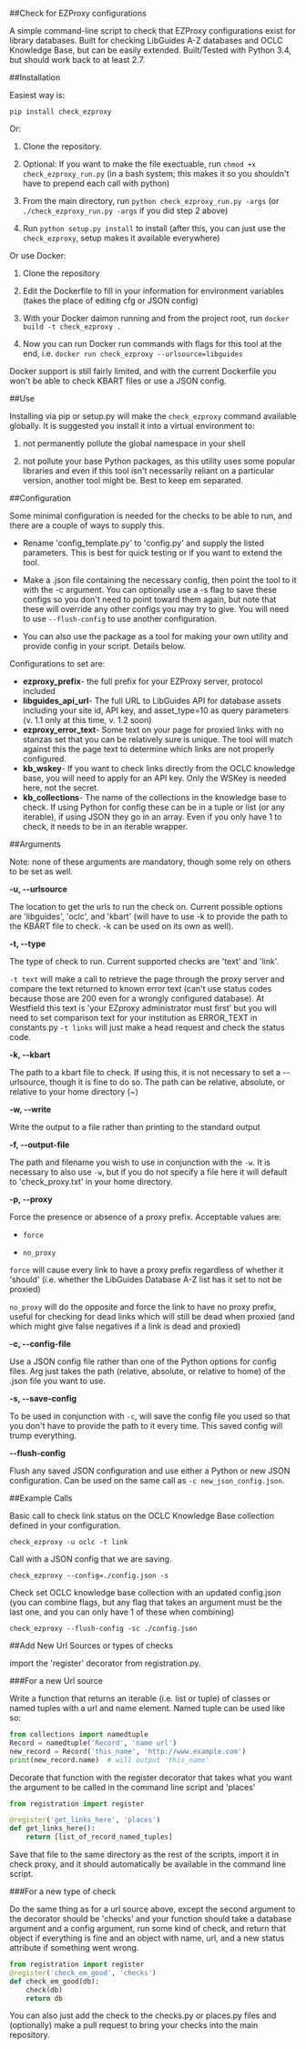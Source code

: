 ##Check for EZProxy configurations


A simple command-line script to check that EZProxy configurations exist
for library databases. Built for checking LibGuides A-Z databases and
OCLC Knowledge Base, but can be easily extended. Built/Tested with
Python 3.4, but should work back to at least 2.7.

##Installation

Easiest way is:

``pip install check_ezproxy``

Or:

1. Clone the repository.

2. Optional: If you want to make the file exectuable, run ``chmod +x check_ezproxy_run.py`` (in a bash system; this makes it so you shouldn't have to prepend each call with python)

3. From the main directory, run ``python check_ezproxy_run.py -args`` (or ``./check_ezproxy_run.py -args`` if you did step 2 above)

4. Run ``python setup.py install`` to install (after this, you can just use the ``check_ezproxy``, setup makes it available everywhere)

Or use Docker:

1. Clone the repository

2. Edit the Dockerfile to fill in your information for environment variables (takes the place of editing cfg or JSON config)

3. With your Docker daimon running and from the project root, run ``docker build -t check_ezproxy .``

4. Now you can run Docker run commands with flags for this tool at the end, i.e. ``docker run check_ezproxy --urlsource=libguides``

Docker support is still fairly limited, and with the current Dockerfile you won't be able to check KBART files or use a JSON config.


##Use

Installing via pip or setup.py will make the ``check_ezproxy`` command
available globally. It is suggested you install it into a virtual
environment to:

1. not permanently pollute the global namespace in your shell

2. not pollute your base Python packages, as this utility uses some
   popular libraries and even if this tool isn't necessarily reliant on
   a particular version, another tool might be. Best to keep em
   separated.

##Configuration

Some minimal configuration is needed for the checks to be able to run,
and there are a couple of ways to supply this.

- Rename 'config\_template.py' to 'config.py' and supply the listed parameters. This is best for quick testing or if you want to extend the tool.

- Make a .json file containing the necessary config, then point the tool to it with the -c argument. You can optionally use a -s flag to save these configs so you don't need to point toward them again, but note that these will override any other configs you may try to give. You will need to use ``--flush-config`` to use another configuration.

- You can also use the package as a tool for making your own utility and provide config in your script. Details below.

Configurations to set are:

- **ezproxy_prefix**- the full prefix for your EZProxy server, protocol included
- **libguides_api_url**- The full URL to LibGuides API for database assets including your site id, API key, and asset\_type=10 as query parameters (v. 1.1 only at this  time, v. 1.2 soon)
- **ezproxy_error_text**- Some text on your page for proxied links with no stanzas set that you can be relatively sure is unique. The tool will match against this the page text to determine which links are not properly configured.
- **kb_wskey**- If you want to check links directly from the OCLC knowledge base, you will need to apply for an API key. Only the WSKey is needed here, not the secret.
- **kb_collections**- The name of the collections in the knowledge base to check. If using Python for config these can be in a tuple or list (or any iterable), if using JSON they go in an array. Even if you only have 1 to check, it needs to be in an iterable wrapper.

##Arguments


Note: none of these arguments are mandatory, though some rely on others
to be set as well.

**-u, --urlsource**

The location to get the urls to run the check on. Current possible options are 'libguides',
'oclc', and 'kbart' (will have to use -k to provide the path to the
KBART file to check. -k can be used on its own as well).


**-t, --type**

The type of check to run. Current supported checks are 'text' and
'link'.

``-t text`` will make a call to retrieve the page through the proxy
server and compare the text returned to known error text (can't use
status codes because those are 200 even for a wrongly configured
database). At Westfield this text is 'your EZproxy administrator must
first' but you will need to set comparison text for your institution as
ERROR\_TEXT in constants.py ``-t links`` will just make a head request
and check the status code.

**-k, --kbart**

The path to a kbart file to check. If using this, it is not necessary to
set a --urlsource, though it is fine to do so. The path can be relative,
absolute, or relative to your home directory (~)


**-w, --write**

Write the output to a file rather than printing to the standard output


**-f, --output-file**

The path and filename you wish to use in conjunction with the ``-w``. It
is necessary to also use ``-w``, but if you do not specify a file here
it will default to 'check\_proxy.txt' in your home directory.


**-p, --proxy**

Force the presence or absence of a proxy prefix. Acceptable values are:
- ``force``

- ``no_proxy``

``force`` will cause every link to have a proxy prefix regardless of
whether it 'should' (i.e. whether the LibGuides Database A-Z list has it
set to not be proxied)

``no_proxy`` will do the opposite and force the link to have no proxy
prefix, useful for checking for dead links which will still be dead when
proxied (and which might give false negatives if a link is dead and
proxied)


**-c, --config-file**

Use a JSON config file rather than one of the Python options for config
files. Arg just takes the path (relative, absolute, or relative to home)
of the .json file you want to use.


**-s, --save-config**

To be used in conjunction with ``-c``, will save the config file you
used so that you don't have to provide the path to it every time. This
saved config will trump everything.


**--flush-config**

Flush any saved JSON configuration and use either a Python or new JSON
configuration. Can be used on the same call as
``-c new_json_config.json``.

##Example Calls

Basic call to check link status on the OCLC Knowledge Base collection
defined in your configuration.

``check_ezproxy -u oclc -t link``

Call with a JSON config that we are saving.

``check_ezproxy --config=./config.json -s``

Check set OCLC knowledge base collection with an updated config.json (you can combine flags, but any flag that takes an argument must be the last one, and you can only have 1 of these when combining)

``check_ezproxy --flush-config -sc ./config.json``

##Add New Url Sources or types of checks


import the 'register' decorator from registration.py.

###For a new Url source

Write a function that returns an iterable (i.e. list or tuple) of
classes or named tuples with a url and name element. Named tuple can be
used like so:

```python
from collections import namedtuple
Record = namedtuple('Record', 'name url')
new_record = Record('this_name', 'http://www.example.com')
print(new_record.name)  # will output 'this_name'
```

Decorate that function with the register decorator that takes what you
want the argument to be called in the command line script and 'places'

```python
from registration import register

@register('get_links_here', 'places')
def get_links_here():
    return [list_of_record_named_tuples]
```

Save that file to the same directory as the rest of the scripts, import
it in check proxy, and it should automatically be available in the
command line script.

###For a new type of check

Do the same thing as for a url source above, except the second argument
to the decorator should be 'checks' and your function should take a
database argument and a config argument, run some kind of check, and
return that object if everything is fine and an object with name, url,
and a new status attribute if something went wrong.

```python
from registration import register
@register('check_em_good', 'checks')
def check_em_good(db):
    check(db)
    return db
```

You can also just add the check to the checks.py or places.py files and
(optionally) make a pull request to bring your checks into the main
repository.
